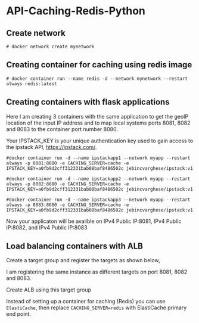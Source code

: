 # API-Caching-Redis-Python

## Create network

```
# docker network create mynetwork
```

## Creating container for caching using redis image

```
# docker container run --name redis -d --network mynetwork --restart always redis:latest

```

## Creating containers with flask applications

Here I am creating 3 containers with the same application to get the geoIP location of the input IP address and to map local systems ports 8081, 8082 and 8083 to the container port number 8080.

Your IPSTACK_KEY is your unique authentication key used to gain access to the ipstack API, https://ipstack.com/. 

```
#docker container run -d --name ipstackapp1 --network myapp --restart always -p 8081:8080 -e CACHING_SERVER=cache -e IPSTACK_KEY=a0fb9d2cff312331bab08baf8486502c jebincvarghese/ipstack:v1
   
#docker container run -d --name ipstackapp2 --network myapp --restart always -p 8082:8080 -e CACHING_SERVER=cache -e IPSTACK_KEY=a0fb9d2cff312331bab08baf8486502c jebincvarghese/ipstack:v1

#docker container run -d --name ipstackapp3 --network myapp --restart always -p 8083:8080 -e CACHING_SERVER=cache -e IPSTACK_KEY=a0fb9d2cff312331bab08baf8486502c jebincvarghese/ipstack:v1

```

Now your applicaton will be availble on IPv4 Public IP:8081, IPv4 Public IP:8082, and IPv4 Public IP:8083

## Load balancing containers with ALB

Create a target group and register the targets as shown below,

I am registering the same instance as different targets on port 8081, 8082 and 8083.


Create ALB using this target group


Instead of setting up a container for caching (Redis) you can use ``ElastiCache``, then replace ``CACHING_SERVER=redis`` with ElastiCache primary end point.






